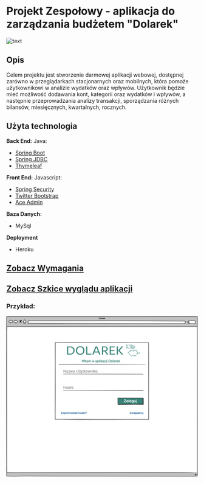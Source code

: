 # Projekt Zespołowy - aplikacja do zarządzania budżetem "Dolarek"

![text](https://github.com/projektzespolowybudzet/zarzadzaniebudzetemprojekt/blob/main/Style/dolarek-logo-zip-file/png/logo-no-background.png)

## Opis

Celem projektu jest stworzenie darmowej aplikacji webowej, dostępnej zarówno w przeglądarkach stacjonarnych oraz mobilnych, która pomoże użytkownikowi w analizie wydatków oraz wpływów. Użytkownik będzie mieć możliwość dodawania kont, kategorii oraz wydatków i wpływów, a następnie przeprowadzania analizy transakcji, sporządzania różnych bilansów, miesięcznych, kwartalnych, rocznych.

## Użyta technologia

**Back End:**
Java:
+ <a href="https://spring.io/projects/spring-boot" target="_blank">Spring Boot</a>
+ <a href="https://spring.io/guides/gs/relational-data-access/" target="_blank">Spring JDBC</a>
+ <a href="https://www.thymeleaf.org/" target="_blank">Thymeleaf</a>

**Front End:**
Javascript:
+ <a href="https://spring.io/projects/spring-security" target="_blank">Spring Security</a>
+ <a href="http://getbootstrap.com/" target="_blank">Twitter Bootstrap</a>
+ <a href="http://ace.jeka.by/" target="_blank">Ace Admin</a>

**Baza Danych:**
* MySql

**Deployment**
* Heroku

## [Zobacz Wymagania](https://github.com/projektzespolowybudzet/zarzadzaniebudzetemprojekt/blob/main/dokumentacja/Wymagania.pdf)
## [Zobacz Szkice wyglądu aplikacji](https://github.com/projektzespolowybudzet/zarzadzaniebudzetemprojekt/blob/main/dokumentacja/Projekt%20interfejsu%20u%C5%BCytkownika.pdf)
### Przykład:
![text](https://github.com/projektzespolowybudzet/zarzadzaniebudzetemprojekt/blob/main/dokumentacja/Interfejs%20png/Ekran%20logowania.png)
